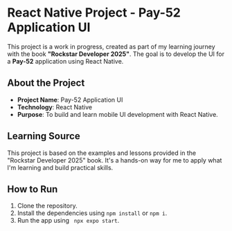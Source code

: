 # React Native Project - Pay-52 Application UI

This project is a work in progress, created as part of my learning journey with the book **"Rockstar Developer 2025"**. The goal is to develop the UI for a **Pay-52** application using React Native.

## About the Project

- **Project Name**: Pay-52 Application UI
- **Technology**: React Native
- **Purpose**: To build and learn mobile UI development with React Native.

## Learning Source

This project is based on the examples and lessons provided in the "Rockstar Developer 2025" book. It's a hands-on way for me to apply what I'm learning and build practical skills.

## How to Run

1. Clone the repository.
2. Install the dependencies using `npm install` or `npm i`.
3. Run the app using ` npx expo start`.
